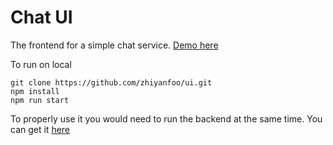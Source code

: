 # Chat UI

The frontend for a simple chat service. [Demo here](http://dadistcoder.com.s3-website-us-east-1.amazonaws.com/)

To run on local

```
git clone https://github.com/zhiyanfoo/ui.git
npm install
npm run start
```

To properly use it you would need to run the backend at the same time. You can get it [here](https://github.com/zhiyanfoo/chat-haskell-backend)
